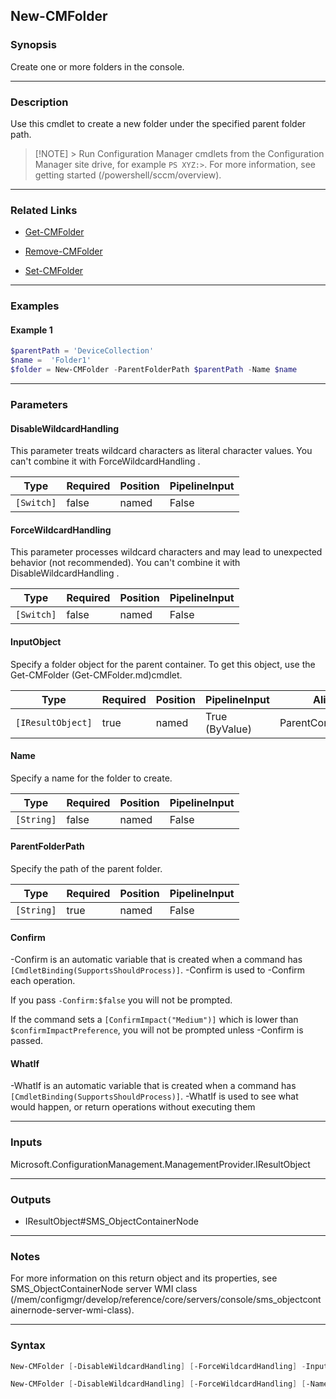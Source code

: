 New-CMFolder
------------




### Synopsis
Create one or more folders in the console.



---


### Description

Use this cmdlet to create a new folder under the specified parent folder path.



> [!NOTE] > Run Configuration Manager cmdlets from the Configuration Manager site drive, for example `PS XYZ:>`. For more information, see getting started (/powershell/sccm/overview).



---


### Related Links
* [Get-CMFolder](Get-CMFolder)



* [Remove-CMFolder](Remove-CMFolder)



* [Set-CMFolder](Set-CMFolder)





---


### Examples
#### Example 1
```PowerShell
$parentPath = 'DeviceCollection'
$name =  'Folder1'
$folder = New-CMFolder -ParentFolderPath $parentPath -Name $name
```



---


### Parameters
#### **DisableWildcardHandling**

This parameter treats wildcard characters as literal character values. You can't combine it with ForceWildcardHandling .






|Type      |Required|Position|PipelineInput|
|----------|--------|--------|-------------|
|`[Switch]`|false   |named   |False        |



#### **ForceWildcardHandling**

This parameter processes wildcard characters and may lead to unexpected behavior (not recommended). You can't combine it with DisableWildcardHandling .






|Type      |Required|Position|PipelineInput|
|----------|--------|--------|-------------|
|`[Switch]`|false   |named   |False        |



#### **InputObject**

Specify a folder object for the parent container. To get this object, use the Get-CMFolder (Get-CMFolder.md)cmdlet.






|Type             |Required|Position|PipelineInput |Aliases            |
|-----------------|--------|--------|--------------|-------------------|
|`[IResultObject]`|true    |named   |True (ByValue)|ParentContainerNode|



#### **Name**

Specify a name for the folder to create.






|Type      |Required|Position|PipelineInput|
|----------|--------|--------|-------------|
|`[String]`|false   |named   |False        |



#### **ParentFolderPath**

Specify the path of the parent folder.






|Type      |Required|Position|PipelineInput|
|----------|--------|--------|-------------|
|`[String]`|true    |named   |False        |



#### **Confirm**
-Confirm is an automatic variable that is created when a command has ```[CmdletBinding(SupportsShouldProcess)]```.
-Confirm is used to -Confirm each operation.

If you pass ```-Confirm:$false``` you will not be prompted.


If the command sets a ```[ConfirmImpact("Medium")]``` which is lower than ```$confirmImpactPreference```, you will not be prompted unless -Confirm is passed.

#### **WhatIf**
-WhatIf is an automatic variable that is created when a command has ```[CmdletBinding(SupportsShouldProcess)]```.
-WhatIf is used to see what would happen, or return operations without executing them


---


### Inputs
Microsoft.ConfigurationManagement.ManagementProvider.IResultObject





---


### Outputs
* IResultObject#SMS_ObjectContainerNode






---


### Notes
For more information on this return object and its properties, see SMS_ObjectContainerNode server WMI class (/mem/configmgr/develop/reference/core/servers/console/sms_objectcontainernode-server-wmi-class).



---


### Syntax
```PowerShell
New-CMFolder [-DisableWildcardHandling] [-ForceWildcardHandling] -InputObject <IResultObject> [-Name <String>] [-Confirm] [-WhatIf] [<CommonParameters>]
```
```PowerShell
New-CMFolder [-DisableWildcardHandling] [-ForceWildcardHandling] [-Name <String>] -ParentFolderPath <String> [-Confirm] [-WhatIf] [<CommonParameters>]
```
